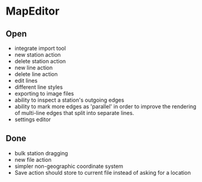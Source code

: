 # MapEditor

## Open
* integrate import tool
* new station action
* delete station action
* new line action
* delete line action
* edit lines
* different line styles
* exporting to image files
* ability to inspect a station's outgoing edges
* ability to mark more edges as 'parallel' in order to improve the rendering
  of multi-line edges that split into separate lines.
* settings editor

## Done
* bulk station dragging
* new file action
* simpler non-geographic coordinate system
* Save action should store to current file instead of asking
  for a location
